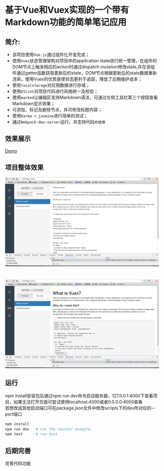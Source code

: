 基于Vue和Vuex实现的一个带有Markdown功能的简单笔记应用
======


简介:
----
- 该项目使用`Vue.js`通过组件化开发完成；
- 使用`Vuex`状态管理架构对项目中的application state进行统一管理，在组件的DOM节点上触发相应的action时通过dispatch mutation修改state,并在该组件通过getter函数获取更新后的state，DOM节点根据更新后的state数据重新渲染，使用Vuex的优势是使状态更利于追踪，降低了后期维护成本；
- 使用`localstorage`对应用数据进行存储；
- 使用`ESlint`对项目代码进行风格统一及校验；
- 使用`marked`让编辑区支持Markdown语法，可通过左侧工具栏第三个按钮查看Markdown显示效果；
- 可添加、标记及删除节点，并可修改标题内容；
- 使用`Karma + jasmine`进行简单的测试；
- 通过`Webpack-dev-server`运行，并支持代码`热替换`

效果展示
----
<a href="http://loogeek.github.io/NoteApp-Vue" target="\_blank">Demo</a>

项目整体效果
-------
<div style="text-align:center;margin-bottom: 40px;">
  <img src="https://github.com/Loogeek/Project_Imgs/blob/master/NoteApp-Vue/1.png" alt="编辑页"/>
</div>
<div style="text-align:center;">
  <img src="https://github.com/Loogeek/Project_Imgs/blob/master/NoteApp-Vue/2.png" alt="编辑页"/>
</div>

运行
-------
npm install安装包后通过npm run dev命令启动服务器，127.0.0.1:4000下查看项目，如果无法打开页面可尝试使用localhost:4000或者0.0.0.0:4000查看  
若想改成其他启动端口可在package.json文件中修改scripts下的dev所对应的--port端口

``` bash
npm install    
npm run dev   # run the counter example
npm test      # run test
```

后期完善
-------
完善代码功能
